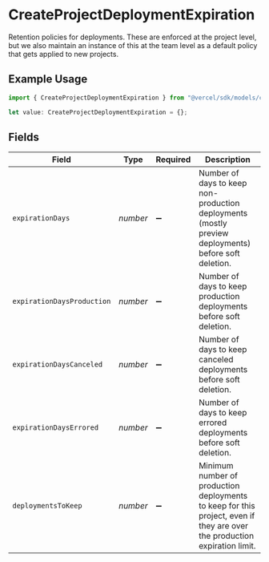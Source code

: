 # CreateProjectDeploymentExpiration

Retention policies for deployments. These are enforced at the project level, but we also maintain an instance of this at the team level as a default policy that gets applied to new projects.

## Example Usage

```typescript
import { CreateProjectDeploymentExpiration } from "@vercel/sdk/models/createprojectop.js";

let value: CreateProjectDeploymentExpiration = {};
```

## Fields

| Field                                                                                                                     | Type                                                                                                                      | Required                                                                                                                  | Description                                                                                                               |
| ------------------------------------------------------------------------------------------------------------------------- | ------------------------------------------------------------------------------------------------------------------------- | ------------------------------------------------------------------------------------------------------------------------- | ------------------------------------------------------------------------------------------------------------------------- |
| `expirationDays`                                                                                                          | *number*                                                                                                                  | :heavy_minus_sign:                                                                                                        | Number of days to keep non-production deployments (mostly preview deployments) before soft deletion.                      |
| `expirationDaysProduction`                                                                                                | *number*                                                                                                                  | :heavy_minus_sign:                                                                                                        | Number of days to keep production deployments before soft deletion.                                                       |
| `expirationDaysCanceled`                                                                                                  | *number*                                                                                                                  | :heavy_minus_sign:                                                                                                        | Number of days to keep canceled deployments before soft deletion.                                                         |
| `expirationDaysErrored`                                                                                                   | *number*                                                                                                                  | :heavy_minus_sign:                                                                                                        | Number of days to keep errored deployments before soft deletion.                                                          |
| `deploymentsToKeep`                                                                                                       | *number*                                                                                                                  | :heavy_minus_sign:                                                                                                        | Minimum number of production deployments to keep for this project, even if they are over the production expiration limit. |